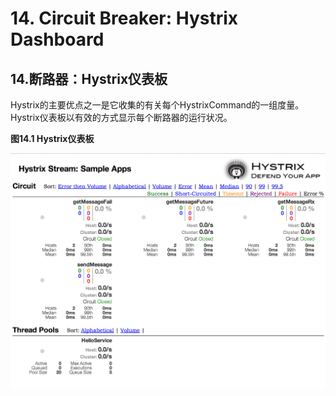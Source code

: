 # 14. Circuit Breaker: Hystrix Dashboard

## 14.断路器：Hystrix仪表板

Hystrix的主要优点之一是它收集的有关每个HystrixCommand的一组度量。Hystrix仪表板以有效的方式显示每个断路器的运行状况。



**图14.1 Hystrix仪表板**

![Hystrix](../images/Hystrix.png)


